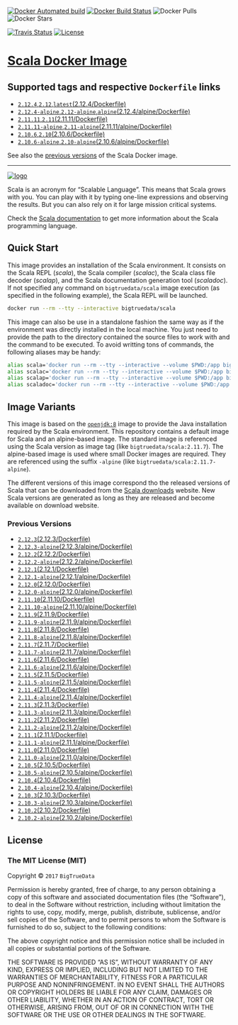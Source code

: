 [![Docker Automated build](https://img.shields.io/docker/automated/bigtruedata/scala.svg?style=plastic)](https://hub.docker.com/r/bigtruedata/scala/)
[![Docker Build Status](https://img.shields.io/docker/build/bigtruedata/scala.svg?style=plastic)](https://hub.docker.com/r/bigtruedata/scala/builds/)
![Docker Pulls](https://img.shields.io/docker/pulls/bigtruedata/scala.svg?style=plastic)
![Docker Stars](https://img.shields.io/docker/stars/bigtruedata/scala.svg?style=plastic)

[![Travis Status](https://img.shields.io/travis/bigtruedata/docker-scala.svg?style=plastic)](https://travis-ci.org/bigtruedata/docker-scala/builds)
[![License](https://img.shields.io/github/license/bigtruedata/docker-scala.svg?style=plastic)](https://raw.githubusercontent.com/bigtruedata/docker-scala/blob/master/LICENSE)

# [Scala Docker Image](https://hub.docker.com/r/bigtruedata/scala/)

## Supported tags and respective `Dockerfile` links
- [`2.12.4`,`2.12`,`latest`(2.12.4/Dockerfile)](https://github.com/bigtruedata/docker-scala/blob/master/2.12.4/Dockerfile)
- [`2.12.4-alpine`,`2.12-alpine`,`alpine`(2.12.4/alpine/Dockerfile)](https://github.com/bigtruedata/docker-scala/blob/master/2.12.4/alpine/Dockerfile)
- [`2.11.11`,`2.11`(2.11.11/Dockerfile)](https://github.com/bigtruedata/docker-scala/blob/master/2.11.11/Dockerfile)
- [`2.11.11-alpine`,`2.11-alpine`(2.11.11/alpine/Dockerfile)](https://github.com/bigtruedata/docker-scala/blob/master/2.11.11/alpine/Dockerfile)
- [`2.10.6`,`2.10`(2.10.6/Dockerfile)](https://github.com/bigtruedata/docker-scala/blob/master/2.10.6/Dockerfile)
- [`2.10.6-alpine`,`2.10-alpine`(2.10.6/alpine/Dockerfile)](https://github.com/bigtruedata/docker-scala/blob/master/2.10.6/alpine/Dockerfile)

See also the [previous versions](#previous-versions) of the Scala Docker image.

---

[![logo](https://raw.githubusercontent.com/bigtruedata/docker-scala/master/logo.png)](http://scala-lang.org)

Scala is an acronym for “Scalable Language”. This means that Scala grows with you. You can play with it by typing one-line expressions and observing the results. But you can also rely on it for large mission critical systems.

Check the [Scala documentation](http://docs.scala-lang.org/) to get more information about the Scala programming language.

## Quick Start
This image provides an installation of the Scala environment. It consists on the Scala REPL (*scala*), the Scala compiler (*scalac*), the Scala class file decoder (*scalap*), and the Scala documentation generation tool (*scaladoc*). If not specified any command on `bigtruedata/scala` image execution (as specified in the following example), the Scala REPL will be launched.

```sh
docker run --rm --tty --interactive bigtruedata/scala
```

This image can also be use in a standalone fashion the same way as if the environment was directly installed in the local machine. You just need to provide the path to the directory contained the source files to work with and the command to be executed. To avoid writting tons of commands, the following aliases may be handy:

```sh
alias scala='docker run --rm --tty --interactive --volume $PWD:/app bigtruedata/scala'
alias scalac='docker run --rm --tty --interactive --volume $PWD:/app bigtruedata/scala scalac'
alias scalap='docker run --rm --tty --interactive --volume $PWD:/app bigtruedata/scala scalap'
alias scaladoc='docker run --rm --tty --interactive --volume $PWD:/app bigtruedata/scala scaladoc'
```

## Image Variants
This image is based on the [`openjdk:8`](https://hub.docker.com/_/openjdk/) image to provide the Java installation required by the Scala environment. This repository contains a default image for Scala and an alpine-based image. The standard image is referenced using the Scala version as image tag (like `bigtruedata/scala:2.11.7`). The alpine-based image is used where small Docker images are required. They are referenced using the suffix `-alpine` (like `bigtruedata/scala:2.11.7-alpine`).

The different versions of this image correspond tho the released versions of Scala that can be downloaded from the [Scala downloads](http://scala-lang.org/download/all.html) website. New Scala versions are generated as long as they are released and become available on download website.

### Previous Versions
- [`2.12.3`(2.12.3/Dockerfile)](https://github.com/bigtruedata/docker-scala/blob/master/2.12.3/Dockerfile)
- [`2.12.3-alpine`(2.12.3/alpine/Dockerfile)](https://github.com/bigtruedata/docker-scala/blob/master/2.12.3/alpine/Dockerfile)
- [`2.12.2`(2.12.2/Dockerfile)](https://github.com/bigtruedata/docker-scala/blob/master/2.12.2/Dockerfile)
- [`2.12.2-alpine`(2.12.2/alpine/Dockerfile)](https://github.com/bigtruedata/docker-scala/blob/master/2.12.2/alpine/Dockerfile)
- [`2.12.1`(2.12.1/Dockerfile)](https://github.com/bigtruedata/docker-scala/blob/master/2.12.1/Dockerfile)
- [`2.12.1-alpine`(2.12.1/alpine/Dockerfile)](https://github.com/bigtruedata/docker-scala/blob/master/2.12.1/alpine/Dockerfile)
- [`2.12.0`(2.12.0/Dockerfile)](https://github.com/bigtruedata/docker-scala/blob/master/2.12.0/Dockerfile)
- [`2.12.0-alpine`(2.12.0/alpine/Dockerfile)](https://github.com/bigtruedata/docker-scala/blob/master/2.12.0/alpine/Dockerfile)
- [`2.11.10`(2.11.10/Dockerfile)](https://github.com/bigtruedata/docker-scala/blob/master/2.11.10/Dockerfile)
- [`2.11.10-alpine`(2.11.10/alpine/Dockerfile)](https://github.com/bigtruedata/docker-scala/blob/master/2.11.10/alpine/Dockerfile)
- [`2.11.9`(2.11.9/Dockerfile)](https://github.com/bigtruedata/docker-scala/blob/master/2.11.9/Dockerfile)
- [`2.11.9-alpine`(2.11.9/alpine/Dockerfile)](https://github.com/bigtruedata/docker-scala/blob/master/2.11.9/alpine/Dockerfile)
- [`2.11.8`(2.11.8/Dockerfile)](https://github.com/bigtruedata/docker-scala/blob/master/2.11.8/Dockerfile)
- [`2.11.8-alpine`(2.11.8/alpine/Dockerfile)](https://github.com/bigtruedata/docker-scala/blob/master/2.11.8/alpine/Dockerfile)
- [`2.11.7`(2.11.7/Dockerfile)](https://github.com/bigtruedata/docker-scala/blob/master/2.11.7/Dockerfile)
- [`2.11.7-alpine`(2.11.7/alpine/Dockerfile)](https://github.com/bigtruedata/docker-scala/blob/master/2.11.7/alpine/Dockerfile)
- [`2.11.6`(2.11.6/Dockerfile)](https://github.com/bigtruedata/docker-scala/blob/master/2.11.6/Dockerfile)
- [`2.11.6-alpine`(2.11.6/alpine/Dockerfile)](https://github.com/bigtruedata/docker-scala/blob/master/2.11.6/alpine/Dockerfile)
- [`2.11.5`(2.11.5/Dockerfile)](https://github.com/bigtruedata/docker-scala/blob/master/2.11.5/Dockerfile)
- [`2.11.5-alpine`(2.11.5/alpine/Dockerfile)](https://github.com/bigtruedata/docker-scala/blob/master/2.11.5/alpine/Dockerfile)
- [`2.11.4`(2.11.4/Dockerfile)](https://github.com/bigtruedata/docker-scala/blob/master/2.11.4/Dockerfile)
- [`2.11.4-alpine`(2.11.4/alpine/Dockerfile)](https://github.com/bigtruedata/docker-scala/blob/master/2.11.4/alpine/Dockerfile)
- [`2.11.3`(2.11.3/Dockerfile)](https://github.com/bigtruedata/docker-scala/blob/master/2.11.3/Dockerfile)
- [`2.11.3-alpine`(2.11.3/alpine/Dockerfile)](https://github.com/bigtruedata/docker-scala/blob/master/2.11.3/alpine/Dockerfile)
- [`2.11.2`(2.11.2/Dockerfile)](https://github.com/bigtruedata/docker-scala/blob/master/2.11.2/Dockerfile)
- [`2.11.2-alpine`(2.11.2/alpine/Dockerfile)](https://github.com/bigtruedata/docker-scala/blob/master/2.11.2/alpine/Dockerfile)
- [`2.11.1`(2.11.1/Dockerfile)](https://github.com/bigtruedata/docker-scala/blob/master/2.11.1/Dockerfile)
- [`2.11.1-alpine`(2.11.1/alpine/Dockerfile)](https://github.com/bigtruedata/docker-scala/blob/master/2.11.1/alpine/Dockerfile)
- [`2.11.0`(2.11.0/Dockerfile)](https://github.com/bigtruedata/docker-scala/blob/master/2.11.0/Dockerfile)
- [`2.11.0-alpine`(2.11.0/alpine/Dockerfile)](https://github.com/bigtruedata/docker-scala/blob/master/2.11.0/alpine/Dockerfile)
- [`2.10.5`(2.10.5/Dockerfile)](https://github.com/bigtruedata/docker-scala/blob/master/2.10.5/Dockerfile)
- [`2.10.5-alpine`(2.10.5/alpine/Dockerfile)](https://github.com/bigtruedata/docker-scala/blob/master/2.10.5/alpine/Dockerfile)
- [`2.10.4`(2.10.4/Dockerfile)](https://github.com/bigtruedata/docker-scala/blob/master/2.10.4/Dockerfile)
- [`2.10.4-alpine`(2.10.4/alpine/Dockerfile)](https://github.com/bigtruedata/docker-scala/blob/master/2.10.4/alpine/Dockerfile)
- [`2.10.3`(2.10.3/Dockerfile)](https://github.com/bigtruedata/docker-scala/blob/master/2.10.3/Dockerfile)
- [`2.10.3-alpine`(2.10.3/alpine/Dockerfile)](https://github.com/bigtruedata/docker-scala/blob/master/2.10.3/alpine/Dockerfile)
- [`2.10.2`(2.10.2/Dockerfile)](https://github.com/bigtruedata/docker-scala/blob/master/2.10.2/Dockerfile)
- [`2.10.2-alpine`(2.10.2/alpine/Dockerfile)](https://github.com/bigtruedata/docker-scala/blob/master/2.10.2/alpine/Dockerfile)

## License

### The MIT License (MIT)

Copyright © `2017` `BigTrueData`

Permission is hereby granted, free of charge, to any person obtaining a
copy of this software and associated documentation files (the
“Software”), to deal in the Software without restriction, including
without limitation the rights to use, copy, modify, merge, publish,
distribute, sublicense, and/or sell copies of the Software, and to
permit persons to whom the Software is furnished to do so, subject to
the following conditions:

The above copyright notice and this permission notice shall be included
in all copies or substantial portions of the Software.

THE SOFTWARE IS PROVIDED “AS IS”, WITHOUT WARRANTY OF ANY KIND, EXPRESS
OR IMPLIED, INCLUDING BUT NOT LIMITED TO THE WARRANTIES OF
MERCHANTABILITY, FITNESS FOR A PARTICULAR PURPOSE AND NONINFRINGEMENT.
IN NO EVENT SHALL THE AUTHORS OR COPYRIGHT HOLDERS BE LIABLE FOR ANY
CLAIM, DAMAGES OR OTHER LIABILITY, WHETHER IN AN ACTION OF CONTRACT,
TORT OR OTHERWISE, ARISING FROM, OUT OF OR IN CONNECTION WITH THE
SOFTWARE OR THE USE OR OTHER DEALINGS IN THE SOFTWARE.
